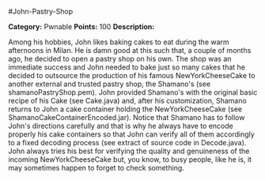 #John-Pastry-Shop

**Category:** Pwnable
**Points:** 100
**Description:**

Among his hobbies, John likes baking cakes to eat during the warm afternoons in Milan.  He is damn good at this such that, a couple of months ago, he decided to open a pastry shop on his own. The shop was an immediate success and John needed to bake just so many cakes that he decided to outsource the production of his famous NewYorkCheeseCake to another external and trusted pastry shop, the Shamano's (see shamanoPastryShop.pem). John provided Shamano's with the original basic recipe of his Cake (see Cake.java) and, after his customization, Shamano returns to John a cake container holding the NewYorkCheeseCake (see ShamanoCakeContainerEncoded.jar). Notice that Shamano has to follow John's directions carefully and that is why he always have to encode properly his cake containers so that John can verify all of them accordingly to a fixed decoding process (see extract of source code in Decode.java). John always tries his best for verifying the quality and genuineness of the incoming NewYorkCheeseCake but, you know, to busy people, like he is, it may sometimes happen to forget to check something.

